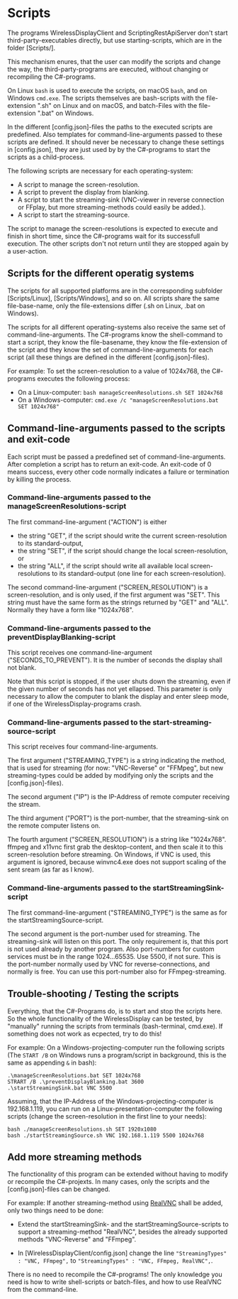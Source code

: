 # Scripts

The programs WirelessDisplayClient and ScriptingRestApiServer don't start 
third-party-executables directly, but use starting-scripts, which are in the 
folder [Scripts/<operating-system>].

This mechanism enures, that the user can modify the scripts and change the
way, the third-party-programs are executed, without changing or 
recompiling the C#-programs.

On Linux `bash` is used to execute the scripts, on macOS `bash`, and on 
Windows `cmd.exe`. The scripts themselves are bash-scripts with the 
file-extension ".sh" on Linux and on macOS, and batch-Files with
the file-extension ".bat" on Windows.

In the different [config.json]-files the paths to the executed scripts are 
predefined. Also templates for command-line-arguments passed to these scripts 
are defined. It should never be necessary to change
these settings in [config.json], they are just used by 
by the C#-programs to start the scripts as a child-process. 

The following scripts are necessary for each operating-system:

- A script to manage the screen-resolution.
- A script to prevent the display from blanking.
- A script to start the streaming-sink (VNC-viewer in reverse connection
  or FFplay, but more streaming-methods could easily be added.).
- A script to start the streaming-source.

The script to manage the screen-resolutions is expected to execute and 
finish in short time, since the C#-programs wait for its successfull execution. 
The other scripts don't not return until they are stopped again by a 
user-action.

## Scripts for the different operatig systems

The scripts for all supported platforms are in the corresponding subfolder
[Scripts/Linux], [Scripts/Windows], and so on. All scripts share the same 
file-base-name, only the file-extensions differ (.sh on Linux, .bat on Windows).

The scripts for all different operating-systems also receive the same set of 
command-line-arguments. The C#-programs know the shell-command to start a 
script, they know the file-basename, they know the file-extension of the script
and they know the set of command-line-arguments for each script (all these 
things are defined in the different [config.json]-files).

For example: To set the screen-resolution to a value of 1024x768, the 
C#-programs executes the following process:

- On a Linux-computer: `bash manageScreenResolutions.sh SET 1024x768`
- On a Windows-computer: `cmd.exe /c "manageScreenResolutions.bat SET 1024x768"`

## Command-line-arguments passed to the scripts and exit-code

Each script must be passed a predefined set of command-line-arguments. After
completion a script has to return an exit-code. An exit-code of 0 means
success, every other code normally indicates a failure or termination by
killing the process.

### Command-line-arguments passed to the manageScreenResolutions-script

The first command-line-argument ("ACTION") is either 

- the string "GET", if the script should write the current screen-resolution
  to its standard-output,
- the string "SET", if the script should change the local screen-resolution, or
- the string "ALL", if the script should write all available local
  screen-resolutions to its standard-output (one line for each
  screen-resolution).

The second command-line-argument ("SCREEN_RESOLUTION") is a screen-resolution, 
and is only used, if the first argument was "SET". This string must have the 
same form as the strings returned by "GET" and "ALL". Normally they have a form 
like "1024x768".

### Command-line-arguments passed to the preventDisplayBlanking-script

This script receives one command-line-argument ("SECONDS_TO_PREVENT"). It is
the number of seconds the display shall not blank.

Note that this script is stopped, if the user shuts down the streaming, even
if the given number of seconds has not yet ellapsed. This parameter is 
only necessary to allow the computer to blank the display and enter sleep mode,
if one of the WirelessDisplay-programs crash.

### Command-line-arguments passed to the start-streaming-source-script

This script receives four command-line-arguments.

The first argument ("STREAMING_TYPE") is a string indicating the method,
that is used for streaming (for now: "VNC-Reverse" or "FFMpeg", but new 
streaming-types could be added by modifying only the scripts and the 
[config.json]-files).

The second argument ("IP") is the IP-Address of remote computer receiving the 
stream.

The third argument ("PORT") is the port-number, that the streaming-sink on
the remote computer listens on.

The fourth argument ("SCREEN_RESOLUTION") is a string like "1024x768". ffmpeg
and x11vnc first grab the desktop-content, and then scale it to this 
screen-resolution before streaming. On Windows, if VNC is used, this argument
is ignored, because winvnc4.exe does not support scaling of the sent sream
(as far as I know).

### Command-line-arguments passed to the startStreamingSink-script

The first command-line-argument ("STREAMING_TYPE") is the same as for the
startStreamingSource-script.

The second argument is the port-number used for streaming. The streaming-sink
will listen on this port. The only requirement is, that this port is not 
used already by another program. Also port-numbers for custom services must 
be in the range 1024...65535. Use 5500, if not sure. This is the port-number
normally used by VNC for reverse-connections, and normally is free. You can
use this port-number also for FFmpeg-streaming. 

## Trouble-shooting / Testing the scripts 

Everything, that the C#-Programs do, is to start and stop the scripts here.
So the whole functionality of the WirelessDisplay can be tested, by "manually"
running the scripts from terminals (bash-terminal, cmd.exe).  If something does 
not work as ecpected, try to do this!

For example: On a Windows-projecting-computer run the following scripts (The 
`START /B` on Windows runs a program/script in background, this is the same
as appending `&` in bash):

```
.\manageScreenResolutions.bat SET 1024x768
STRART /B .\preventDisplayBlanking.bat 3600
.\startStreamingSink.bat VNC 5500
```

Assuming, that the IP-Address of the Windows-projecting-computer is 
192.168.1.119, you can run on a Linux-presentation-computer the following 
scripts (change the screen-resolution in the first line to your needs):

```
bash ./manageScreenResolutions.sh SET 1920x1080
bash ./startStreamingSource.sh VNC 192.168.1.119 5500 1024x768
```

## Add more streaming methods

The functionality of this program can be extended without having to modify or 
recompile the C#-projexts. In many cases, only the scripts and the 
[config.json]-files can be changed.

For example: If another streaming-method using 
[RealVNC](https://www.realvnc.com/) shall be added, only two things need to be 
done:

- Extend the startStreamingSink- and the startStreamingSource-scripts to 
  support a streaming-method "RealVNC", besides the already supported
  methods "VNC-Reverse" and "FFmpeg".

- In [WirelessDisplayClient/config.json] change the line
  `"StreamingTypes" : "VNC, FFmpeg",` to 
  `"StreamingTypes" : "VNC, FFmpeg, RealVNC",`.

There is no need to recompile the C#-programs! The only knowledge you need is
how to write shell-scripts or batch-files, and how to use RealVNC from the 
command-line.



